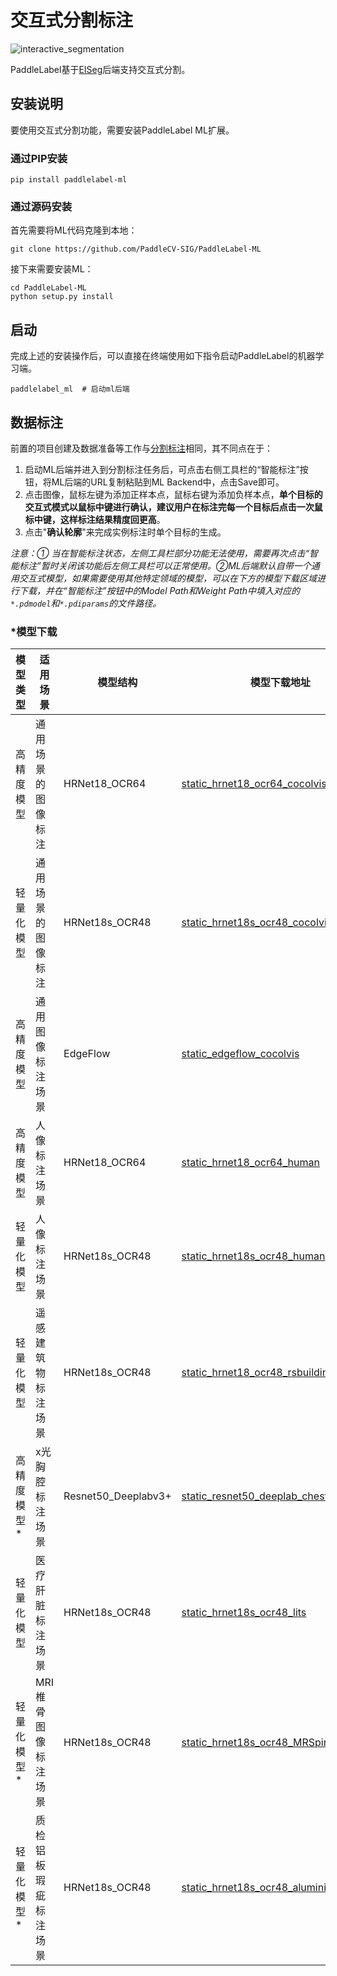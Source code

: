 # 交互式分割标注

![interactive_segmentation](https://user-images.githubusercontent.com/71769312/181561624-de3f74e4-ca86-4764-a7a5-9043b9a1c363.png)

PaddleLabel基于[EISeg](https://github.com/PaddlePaddle/PaddleSeg/tree/release/2.6/EISeg)后端支持交互式分割。

## 安装说明

要使用交互式分割功能，需要安装PaddleLabel ML扩展。

### 通过PIP安装

```shell
pip install paddlelabel-ml
```

### 通过源码安装

首先需要将ML代码克隆到本地：

```shell
git clone https://github.com/PaddleCV-SIG/PaddleLabel-ML
```

接下来需要安装ML：

```shell
cd PaddleLabel-ML
python setup.py install
```

## 启动

完成上述的安装操作后，可以直接在终端使用如下指令启动PaddleLabel的机器学习端。

```shell
paddlelabel_ml  # 启动ml后端
```

## 数据标注

前置的项目创建及数据准备等工作与[分割标注](segmentation.md)相同，其不同点在于：

1. 启动ML后端并进入到分割标注任务后，可点击右侧工具栏的“智能标注”按钮，将ML后端的URL复制粘贴到ML Backend中，点击Save即可。
1. 点击图像，鼠标左键为添加正样本点，鼠标右键为添加负样本点，**单个目标的交互式模式以鼠标中键进行确认，建议用户在标注完每一个目标后点击一次鼠标中键，这样标注结果精度回更高**。
1. 点击"**确认轮廓**"来完成实例标注时单个目标的生成。

*注意：① 当在智能标注状态，左侧工具栏部分功能无法使用，需要再次点击“智能标注”暂时关闭该功能后左侧工具栏可以正常使用。②ML后端默认自带一个通用交互式模型，如果需要使用其他特定领域的模型，可以在下方的模型下载区域进行下载，并在“智能标注”按钮中的Model Path和Weight Path中填入对应的`*.pdmodel`和`*.pdiparams`的文件路径。*

### \*模型下载

| 模型类型     | 适用场景             | 模型结构            | 模型下载地址                                                 |
| ------------ | -------------------- | ------------------- | ------------------------------------------------------------ |
| 高精度模型   | 通用场景的图像标注   | HRNet18_OCR64       | [static_hrnet18_ocr64_cocolvis](https://paddleseg.bj.bcebos.com/eiseg/0.4/static_hrnet18_ocr64_cocolvis.zip) |
| 轻量化模型   | 通用场景的图像标注   | HRNet18s_OCR48      | [static_hrnet18s_ocr48_cocolvis](https://paddleseg.bj.bcebos.com/eiseg/0.4/static_hrnet18s_ocr48_cocolvis.zip) |
| 高精度模型   | 通用图像标注场景     | EdgeFlow            | [static_edgeflow_cocolvis](https://paddleseg.bj.bcebos.com/eiseg/0.4/static_edgeflow_cocolvis.zip) |
| 高精度模型   | 人像标注场景         | HRNet18_OCR64       | [static_hrnet18_ocr64_human](https://paddleseg.bj.bcebos.com/eiseg/0.4/static_hrnet18_ocr64_human.zip) |
| 轻量化模型   | 人像标注场景         | HRNet18s_OCR48      | [static_hrnet18s_ocr48_human](https://paddleseg.bj.bcebos.com/eiseg/0.4/static_hrnet18s_ocr48_human.zip) |
| 轻量化模型   | 遥感建筑物标注场景   | HRNet18s_OCR48      | [static_hrnet18_ocr48_rsbuilding_instance](https://paddleseg.bj.bcebos.com/eiseg/0.4/static_hrnet18_ocr48_rsbuilding_instance.zip) |
| 高精度模型\* | x光胸腔标注场景      | Resnet50_Deeplabv3+ | [static_resnet50_deeplab_chest_xray](https://paddleseg.bj.bcebos.com/eiseg/0.5/static_resnet50_deeplab_chest_xray.zip) |
| 轻量化模型   | 医疗肝脏标注场景     | HRNet18s_OCR48      | [static_hrnet18s_ocr48_lits](https://paddleseg.bj.bcebos.com/eiseg/0.4/static_hrnet18s_ocr48_lits.zip) |
| 轻量化模型\* | MRI椎骨图像标注场景  | HRNet18s_OCR48      | [static_hrnet18s_ocr48_MRSpineSeg](https://paddleseg.bj.bcebos.com/eiseg/0.5/static_hrnet18s_ocr48_MRSpineSeg.zip) |
| 轻量化模型\* | 质检铝板瑕疵标注场景 | HRNet18s_OCR48      | [static_hrnet18s_ocr48_aluminium](https://paddleseg.bj.bcebos.com/eiseg/0.5/static_hrnet18s_ocr48_aluminium.zip) |
